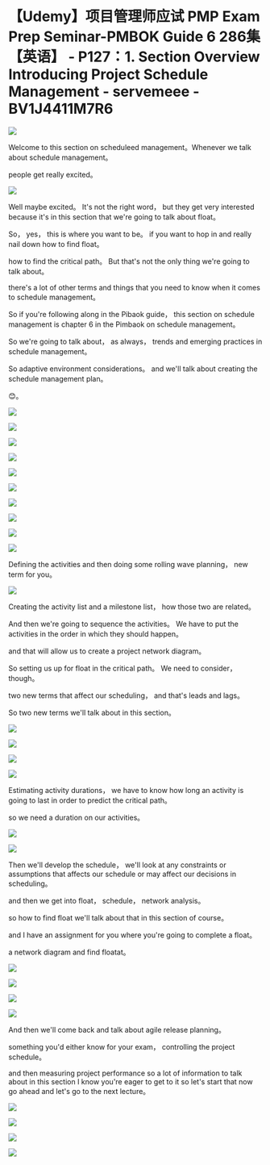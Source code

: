 # 【Udemy】项目管理师应试 PMP Exam Prep Seminar-PMBOK Guide 6  286集【英语】 - P127：1. Section Overview Introducing Project Schedule Management - servemeee - BV1J4411M7R6

![](img/b22fb161cc159b461ea0e8cf7250d757_0.png)

Welcome to this section on scheduleed management。Whenever we talk about schedule management。

 people get really excited。

![](img/b22fb161cc159b461ea0e8cf7250d757_2.png)

Well maybe excited。 It's not the right word， but they get very interested because it's in this section that we're going to talk about float。

 So， yes， this is where you want to be。 if you want to hop in and really nail down how to find float。

 how to find the critical path。 But that's not the only thing we're going to talk about。

 there's a lot of other terms and things that you need to know when it comes to schedule management。

 So if you're following along in the Pibaok guide， this section on schedule management is chapter 6 in the Pimbaok on schedule management。

 So we're going to talk about， as always， trends and emerging practices in schedule management。

 So adaptive environment considerations。 and we'll talk about creating the schedule management plan。

😊。

![](img/b22fb161cc159b461ea0e8cf7250d757_4.png)

![](img/b22fb161cc159b461ea0e8cf7250d757_5.png)

![](img/b22fb161cc159b461ea0e8cf7250d757_6.png)

![](img/b22fb161cc159b461ea0e8cf7250d757_7.png)

![](img/b22fb161cc159b461ea0e8cf7250d757_8.png)

![](img/b22fb161cc159b461ea0e8cf7250d757_9.png)

![](img/b22fb161cc159b461ea0e8cf7250d757_10.png)

![](img/b22fb161cc159b461ea0e8cf7250d757_11.png)

![](img/b22fb161cc159b461ea0e8cf7250d757_12.png)

![](img/b22fb161cc159b461ea0e8cf7250d757_13.png)

Defining the activities and then doing some rolling wave planning， new term for you。



![](img/b22fb161cc159b461ea0e8cf7250d757_15.png)

Creating the activity list and a milestone list， how those two are related。

And then we're going to sequence the activities。 We have to put the activities in the order in which they should happen。

 and that will allow us to create a project network diagram。

 So setting us up for float in the critical path。 We need to consider， though。

 two new terms that affect our scheduling， and that's leads and lags。

 So two new terms we'll talk about in this section。



![](img/b22fb161cc159b461ea0e8cf7250d757_17.png)

![](img/b22fb161cc159b461ea0e8cf7250d757_18.png)

![](img/b22fb161cc159b461ea0e8cf7250d757_19.png)

![](img/b22fb161cc159b461ea0e8cf7250d757_20.png)

Estimating activity durations， we have to know how long an activity is going to last in order to predict the critical path。

 so we need a duration on our activities。

![](img/b22fb161cc159b461ea0e8cf7250d757_22.png)

![](img/b22fb161cc159b461ea0e8cf7250d757_23.png)

Then we'll develop the schedule， we'll look at any constraints or assumptions that affects our schedule or may affect our decisions in scheduling。

 and then we get into float， schedule， network analysis。

 so how to find float we'll talk about that in this section of course。

 and I have an assignment for you where you're going to complete a float。

 a network diagram and find floatat。

![](img/b22fb161cc159b461ea0e8cf7250d757_25.png)

![](img/b22fb161cc159b461ea0e8cf7250d757_26.png)

![](img/b22fb161cc159b461ea0e8cf7250d757_27.png)

![](img/b22fb161cc159b461ea0e8cf7250d757_28.png)

And then we'll come back and talk about agile release planning。

 something you'd either know for your exam， controlling the project schedule。

 and then measuring project performance so a lot of information to talk about in this section I know you're eager to get to it so let's start that now go ahead and let's go to the next lecture。



![](img/b22fb161cc159b461ea0e8cf7250d757_30.png)

![](img/b22fb161cc159b461ea0e8cf7250d757_31.png)

![](img/b22fb161cc159b461ea0e8cf7250d757_32.png)

![](img/b22fb161cc159b461ea0e8cf7250d757_33.png)